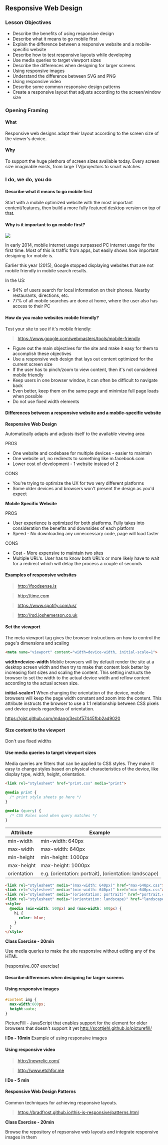 ## Responsive Web Design

### Lesson Objectives

* Describe the benefits of using responsive design
* Describe what it means to go mobile first
* Explain the difference between a responsive website and a mobile-specific website
* Describe how to test responsive layouts while developing
* Use media queries to target viewport sizes
* Describe the differences when designing for larger screens
* Using responsive images
* Understand the difference between SVG and PNG
* Using responsive video
* Describe some common responsive design patterns
* Create a responsive layout that adjusts according to the screen/window size

### Opening Framing
#### What

Responsive web designs adapt their layout according to the screen size of the viewer's device. 

#### Why

To support the huge plethora of screen sizes available today. Every screen size imaginable exists, from large TV/projectors to smart watches. 

### I do, we do, you do

#### Describe what it means to go mobile first 

Start with a mobile optimized website with the most important content/features, then build a more fully featured desktop version on top of that. 

#### Why is it important to go mobile first? 

<img src="http://resources.news.com.au/files/2013/03/15/1226597/926749-st-peters-2013.jpg">

In early 2014, mobile internet usage surpassed PC internet usage for the first time. Most of this is traffic from apps, but easily shows how important designing for mobile is. 

Earlier this year (2015), Google stopped displaying websites that are not mobile friendly in mobile search results.  

In the US:

* 94% of users search for local information on their phones. Nearby restaurants, directions, etc. 
* 77% of all mobile searches are done at home, where the user also has access to their PC

#### How do you make websites mobile friendly? 

Test your site to see if it's mobile friendly: 
> https://www.google.com/webmasters/tools/mobile-friendly

* Figure out the main objectives for the site and make it easy for them to accomplish these objectives 
* Use a responsive web design that lays out content optimized for the current screen size
* If the user has to pinch/zoom to view content, then it's not considered mobile friendly
* Keep users in one browser window, it can often be difficult to navigate back
* Even better, keep them on the same page and minimize full page loads when possible
* Do not use fixed width elements 

#### Differences between a responsive website and a mobile-specific website

**Responsive Web Design**

Automatically adapts and adjusts itself to the available viewing area

PROS
* One website and codebase for multiple devices - easier to maintain 
* One website url, no redirects to something like m.facebook.com
* Lower cost of development - 1 website instead of 2

CONS
* You're trying to optimize the UX for two very different platforms
* Some older devices and browsers won't present the design as you'd expect

**Mobile Specific Website**

PROS
* User experience is optimized for both platforms. Fully takes into consideration the benefits and downsides of each platform
* Speed - No downloading any unneccessary code, page will load faster 

CONS 
* Cost - More expensive to maintain two sites 
* Multiple URL's. User has to know both URL's or more likely have to wait for a redirect which will delay the process a couple of seconds

#### Examples of responsive websites

> http://foodsense.is

> http://time.com

> https://www.spotify.com/us/

> http://rsd.joshemerson.co.uk

#### Set the viewport

The meta viewport tag gives the browser instructions on how to control the page's dimensions and scaling

```HTML
<meta name="viewport" content="width=device-width, initial-scale=1">
```

**width=device-width** Mobile browsers will by default render the site at a desktop screen width and then try to make that content look better by increasing font sizes and scaling the content. This setting instructs the browser to set the width to the actual device width and reflow content according to the actual screen size. 

**initial-scale=1** When changing the orientation of the device, mobile browsers will keep the page width constant and zoom into the content. This attribute instructs the browser to use a 1:1 relationship between CSS pixels and device pixels regardless of orientation.

https://gist.github.com/mdang/3ecbf57445fbb2ad9020

#### Size content to the viewport

Don't use fixed widths 

#### Use media queries to target viewport sizes

Media queries are filters that can be applied to CSS styles. They make it easy to change styles based on physical characteristics of the device, like display type, width, height, orientation. 

```HTML
<link rel="stylesheet" href="print.css" media="print">
```

```CSS
@media print {
  /* print style sheets go here */
}
```

```CSS
@media (query) {
  /* CSS Rules used when query matches */
}
```

Attribute | Example
----------|--------------
min-width | min-width: 640px
max-width | max-width: 640px
min-height | min-height: 1000px
max-height | max-height: 1000px
orientation | e.g. (orientation: portrait), (orientation: landscape) 

```HTML
<link rel="stylesheet" media="(max-width: 640px)" href="max-640px.css">
<link rel="stylesheet" media="(min-width: 640px)" href="min-640px.css">
<link rel="stylesheet" media="(orientation: portrait)" href="portrait.css">
<link rel="stylesheet" media="(orientation: landscape)" href="landscape.css">
<style>
  @media (min-width: 500px) and (max-width: 600px) {
    h1 {
      color: blue;
    }
  }
</style>
```

**Class Exercise - 20min** 

Use media queries to make the site responsive without editing any of the HTML

[responsive_007 exercise]

#### Describe differences when designing for larger screens

#### Using responsive images

```CSS
#content img {
  max-width:600px;
  height:auto;
}
```

<picture>

PictureFill - JavaScript that enables support for the <picture> element for older browsers that doesn't support it yet
http://scottjehl.github.io/picturefill/

**I Do - 10min**
Example of using responsive images

#### Using responsive video

> http://newrelic.com/

> http://www.etchfor.me

**I Do - 5 min**

#### Responsive Web Design Patterns

Common techniques for achieving responsive layouts.

> https://bradfrost.github.io/this-is-responsive/patterns.html

**Class Exercise - 20min**

Browse the repository of repsonsive web layouts and integrate responsive images in them
